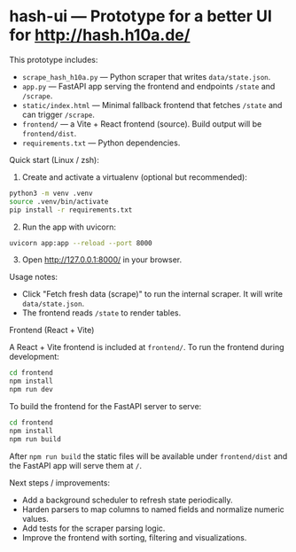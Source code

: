 # hash-ui — Prototype for a better UI for http://hash.h10a.de/

This prototype includes:

- `scrape_hash_h10a.py` — Python scraper that writes `data/state.json`.
- `app.py` — FastAPI app serving the frontend and endpoints `/state` and `/scrape`.
- `static/index.html` — Minimal fallback frontend that fetches `/state` and can trigger `/scrape`.
- `frontend/` — a Vite + React frontend (source). Build output will be `frontend/dist`.
- `requirements.txt` — Python dependencies.

Quick start (Linux / zsh):

1. Create and activate a virtualenv (optional but recommended):

```bash
python3 -m venv .venv
source .venv/bin/activate
pip install -r requirements.txt
```

2. Run the app with uvicorn:

```bash
uvicorn app:app --reload --port 8000
```

3. Open http://127.0.0.1:8000/ in your browser.

Usage notes:

- Click "Fetch fresh data (scrape)" to run the internal scraper. It will write `data/state.json`.
- The frontend reads `/state` to render tables.

Frontend (React + Vite)

A React + Vite frontend is included at `frontend/`. To run the frontend during development:

```bash
cd frontend
npm install
npm run dev
```

To build the frontend for the FastAPI server to serve:

```bash
cd frontend
npm install
npm run build
```

After `npm run build` the static files will be available under `frontend/dist` and the FastAPI app will serve them at `/`.

Next steps / improvements:

- Add a background scheduler to refresh state periodically.
- Harden parsers to map columns to named fields and normalize numeric values.
- Add tests for the scraper parsing logic.
- Improve the frontend with sorting, filtering and visualizations.
